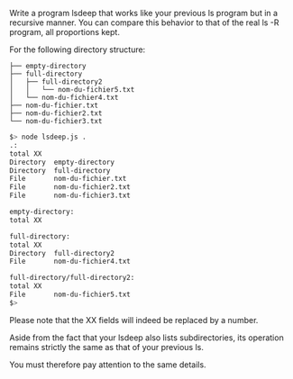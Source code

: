 Write a program lsdeep that works like your previous ls program but in a recursive manner. You can compare this behavior to that of the real ls -R program, all proportions kept.

For the following directory structure:

```
├── empty-directory
├── full-directory
│   ├── full-directory2
│   │   └── nom-du-fichier5.txt
│   └── nom-du-fichier4.txt
├── nom-du-fichier.txt
├── nom-du-fichier2.txt
└── nom-du-fichier3.txt
```

```bash
$> node lsdeep.js .
.:
total XX
Directory  empty-directory
Directory  full-directory
File       nom-du-fichier.txt
File       nom-du-fichier2.txt
File       nom-du-fichier3.txt

empty-directory:
total XX

full-directory:
total XX
Directory  full-directory2
File       nom-du-fichier4.txt

full-directory/full-directory2:
total XX
File       nom-du-fichier5.txt
$>
```

Please note that the XX fields will indeed be replaced by a number.

Aside from the fact that your lsdeep also lists subdirectories, its operation remains strictly the same as that of your previous ls.

You must therefore pay attention to the same details.
